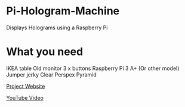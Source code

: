 # Pi-Hologram-Machine
Displays Holograms using a Raspberry Pi

# What you need
IKEA table
Old monitor
3 x buttons
Raspberry Pi 3 A+ (Or other model)
Jumper jerky
Clear Perspex Pyramid

[Project Website](https://www.tecoed.co.uk/hologram-machine.html)

[YouTube Video](https://youtu.be/7pNxikwtCvs)
